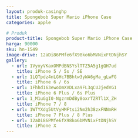 ```yaml
---
layout: produk-casinghp
title: Spongebob Super Mario iPhone Case
categories: apple

# Produk
product-title: Spongebob Super Mario iPhone Case
harga: 90000
sku: hn-1549
image-drive: 12aDi86PMfe6fX98ko6bMVNixFtDNjhSY
gallery:
  - url: 1VyxyVKaxOMPdBNSYslTTZ5A5g1gQH7ud
    title: iPhone 5 / 5s / SE
  - url: 1LQTpdz4nLGHc7BBhtw3yWA6gMa_gLwFG
    title: iPhone 6 / 6s
  - url: 1Fhhd163ewoOmXVDLxa9FL3qCUJjedVG1
    title: iPhone 6 Plus / 6s Plus
  - url: 1_M1uGgI0-NgzrmDdBy8oxrTZRTl1X_ZH
    title: iPhone 7 / 8
  - url: 1WTYXdg5UtVyHMFtsi2Nm2h38zxFNNmRH
    title: iPhone 7 Plus / 8 Plus
  - url: 12aDi86PMfe6fX98ko6bMVNixFtDNjhSY
    title: iPhone X
---
```

